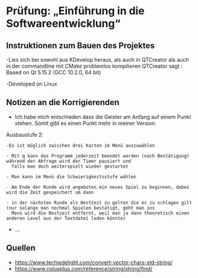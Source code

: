 # Prüfung: „Einführung in die Softwareentwicklung“
## Instruktionen zum Bauen des Projektes
-Lies sich bei sowohl aus KDevelop heraus, als auch in QTCreator als auch in der commandline mit CMake problemlos kompilieren
QTCreator sagt : Based on Qt 5.15.2 (GCC 10.2.0, 64 bit)

-Developed on Linux


## Notizen an die Korrigierenden
- Ich habe mich entschieden dass die Geister am Anfang auf einem Punkt stehen. Somit gibt es einen Punkt mehr in meiner Version.

Ausbaustufe 2:

    -Es ist möglich zwischen drei Karten im Menü auszuwählen

    - Mit q kann das Programm jederzeit beendet werden (nach Bestätigung) während der Abfrage wird der Timer pausiert und 
      falls man doch weiterspielt wieder gestartet

    - Man kann im Menü die Schwierigkeitsstufe wählen

    - Am Ende der Runde wird angeboten ein neues Spiel zu beginnen, dabei wird die Zeit gespeichert um dann
    
    - in der nächsten Runde als Bestzeit zu gelten die es zu schlagen gilt (nur solange man nochmal Spielen bestätigt, geht man ins
      Menü wird die Bestzeit entfernt, weil man ja dann theoretisch einen anderen Level aus der Textdatei laden könnte)

- ...

## Quellen
- https://www.techiedelight.com/convert-vector-chars-std-string/
- https://www.cplusplus.com/reference/string/string/find/ 
